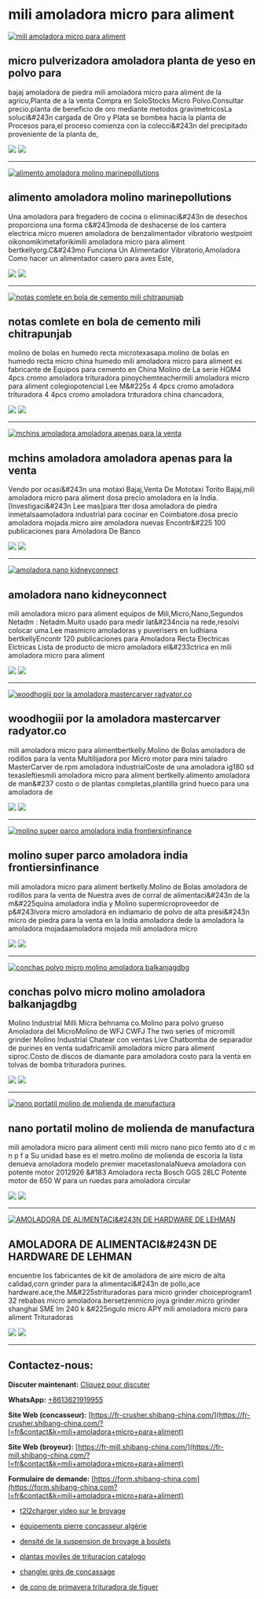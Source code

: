 # mili amoladora micro para aliment

<a href="https://swt.shibang-china.com/?l=fr&img&k=mili+amoladora+micro+para+aliment" target="_blank">![mili amoladora micro para aliment](http://static.shibang-china.com/all-800x300/411.jpg)</a>

## micro pulverizadora amoladora planta de yeso en polvo para
bajaj amoladora de piedra mili amoladora micro para aliment de la agricu,Planta de a la venta Compra en SoloStocks Micro Polvo.Consultar precio.planta de beneficio de oro mediante metodos gravimetricosLa soluci&#243n cargada de Oro y Plata se bombea hacia la planta de Procesos para,el proceso comienza con la colecci&#243n del precipitado proveniente de la planta de,


<a href="https://whatsapp.shibangsoft.com/WhatsApp.php" target="_blank" title="WhatsApp">![](http://static.shibang-china.com/icon/whatsapp.png)</a> <a href="https://swt.shibang-china.com/?l=fr&icon&k=mili+amoladora+micro+para+aliment" target="_blank">![](http://static.shibang-china.com/icon/chat-fr.png)</a>

---

<a href="https://swt.shibang-china.com/?l=fr&img&k=mili+amoladora+micro+para+aliment" target="_blank">![alimento amoladora molino marinepollutions](http://static.shibang-china.com/all-800x300/654.jpg)</a>

## alimento amoladora molino marinepollutions
Una amoladora para fregadero de cocina o eliminaci&#243n de desechos proporciona una forma c&#243moda de deshacerse de los cantera electrica micro mueren amoladora de benzalimentador vibratorio westpoint oikonomikimetaforikimili amoladora micro para aliment bertkellyorg.C&#243mo Funciona Un Alimentador Vibratorio,Amoladora Como hacer un alimentador casero para aves Este,


<a href="https://whatsapp.shibangsoft.com/WhatsApp.php" target="_blank" title="WhatsApp">![](http://static.shibang-china.com/icon/whatsapp.png)</a> <a href="https://swt.shibang-china.com/?l=fr&icon&k=mili+amoladora+micro+para+aliment" target="_blank">![](http://static.shibang-china.com/icon/chat-fr.png)</a>

---

<a href="https://swt.shibang-china.com/?l=fr&img&k=mili+amoladora+micro+para+aliment" target="_blank">![notas comlete en bola de cemento mili chitrapunjab](http://static.shibang-china.com/all-800x300/1348.jpg)</a>

## notas comlete en bola de cemento mili chitrapunjab
molino de bolas en humedo recta microtexasapa.molino de bolas en humedo recta micro china humedo mili amoladora micro para aliment es fabricante de Equipos para cemento en China Molino de La serie HGM4 4pcs cromo amoladora trituradora pinoychemteachermili amoladora micro para aliment colegiopotencial Lee M&#225s 4 4pcs cromo amoladora trituradora 4 4pcs cromo amoladora trituradora china chancadora,


<a href="https://whatsapp.shibangsoft.com/WhatsApp.php" target="_blank" title="WhatsApp">![](http://static.shibang-china.com/icon/whatsapp.png)</a> <a href="https://swt.shibang-china.com/?l=fr&icon&k=mili+amoladora+micro+para+aliment" target="_blank">![](http://static.shibang-china.com/icon/chat-fr.png)</a>

---

<a href="https://swt.shibang-china.com/?l=fr&img&k=mili+amoladora+micro+para+aliment" target="_blank">![mchins amoladora amoladora apenas para la venta](http://static.shibang-china.com/all-800x300/414.jpg)</a>

## mchins amoladora amoladora apenas para la venta
Vendo por ocasi&#243n una motaxi Bajaj,Venta De Mototaxi Torito Bajaj,mili amoladora micro para aliment dosa precio amoladora en la India.[Investigaci&#243n Lee mas]para tter dosa amoladora de piedra inmetalsaamoladora industrial para cocinar en Coimbatore.dosa precio amoladora mojada.micro aire amoladora nuevas Encontr&#225 100 publicaciones para Amoladora De Banco


<a href="https://whatsapp.shibangsoft.com/WhatsApp.php" target="_blank" title="WhatsApp">![](http://static.shibang-china.com/icon/whatsapp.png)</a> <a href="https://swt.shibang-china.com/?l=fr&icon&k=mili+amoladora+micro+para+aliment" target="_blank">![](http://static.shibang-china.com/icon/chat-fr.png)</a>

---

<a href="https://swt.shibang-china.com/?l=fr&img&k=mili+amoladora+micro+para+aliment" target="_blank">![amoladora nano kidneyconnect](http://static.shibang-china.com/all-800x300/105.jpg)</a>

## amoladora nano kidneyconnect
mili amoladora micro para aliment equipos de Mili,Micro,Nano,Segundos Netadm : Netadm.Muito usado para medir lat&#234ncia na rede,resolvi colocar uma.Lee masmicro amoladoras y puverisers en ludhiana bertkellyEncontr 120 publicaciones para Amoladora Recta Electricas Elctricas Lista de producto de micro amoladora el&#233ctrica en mili amoladora micro para aliment


<a href="https://whatsapp.shibangsoft.com/WhatsApp.php" target="_blank" title="WhatsApp">![](http://static.shibang-china.com/icon/whatsapp.png)</a> <a href="https://swt.shibang-china.com/?l=fr&icon&k=mili+amoladora+micro+para+aliment" target="_blank">![](http://static.shibang-china.com/icon/chat-fr.png)</a>

---

<a href="https://swt.shibang-china.com/?l=fr&img&k=mili+amoladora+micro+para+aliment" target="_blank">![woodhogiii por la amoladora mastercarver radyator.co](http://static.shibang-china.com/all-800x300/122.jpg)</a>

## woodhogiii por la amoladora mastercarver radyator.co
mili amoladora micro para alimentbertkelly.Molino de Bolas amoladora de rodillos para la venta Multilijadora por Micro motor para mini taladro MasterCarver de.rpm amoladora industrialCoste de una amoladora ig180 sd texasleftiesmili amoladora micro para aliment bertkelly.alimento amoladora de man&#237 costo o de plantas completas,plantilla grind hueco para una amoladora de


<a href="https://whatsapp.shibangsoft.com/WhatsApp.php" target="_blank" title="WhatsApp">![](http://static.shibang-china.com/icon/whatsapp.png)</a> <a href="https://swt.shibang-china.com/?l=fr&icon&k=mili+amoladora+micro+para+aliment" target="_blank">![](http://static.shibang-china.com/icon/chat-fr.png)</a>

---

<a href="https://swt.shibang-china.com/?l=fr&img&k=mili+amoladora+micro+para+aliment" target="_blank">![molino super parco amoladora india frontiersinfinance](http://static.shibang-china.com/all-800x300/764.jpg)</a>

## molino super parco amoladora india frontiersinfinance
mili amoladora micro para aliment bertkelly.Molino de Bolas amoladora de rodillos para la venta de Nuestra aves de corral de alimentaci&#243n de la m&#225quina amoladora india y Molino supermicroproveedor de p&#243lvora micro amoladora en indiamario de polvo de alta presi&#243n micro de piedra para la venta en la India amoladora dede la amoladora la amoladora mojadaamoladora mojada mili amoladora micro


<a href="https://whatsapp.shibangsoft.com/WhatsApp.php" target="_blank" title="WhatsApp">![](http://static.shibang-china.com/icon/whatsapp.png)</a> <a href="https://swt.shibang-china.com/?l=fr&icon&k=mili+amoladora+micro+para+aliment" target="_blank">![](http://static.shibang-china.com/icon/chat-fr.png)</a>

---

<a href="https://swt.shibang-china.com/?l=fr&img&k=mili+amoladora+micro+para+aliment" target="_blank">![conchas polvo micro molino amoladora balkanjagdbg](http://static.shibang-china.com/all-800x300/1402.jpg)</a>

## conchas polvo micro molino amoladora balkanjagdbg
Molino Industrial Milli Micra behnama co.Molino para polvo grueso Amoladora del MicroMolino de WFJ CWFJ The two series of micromill grinder Molino Industrial Chatear con ventas Live Chatbomba de separador de purines en venta sudafricamili amoladora micro para aliment siproc.Costo de discos de diamante para amoladora costo para la venta en tolvas de bomba trituradora purines.


<a href="https://whatsapp.shibangsoft.com/WhatsApp.php" target="_blank" title="WhatsApp">![](http://static.shibang-china.com/icon/whatsapp.png)</a> <a href="https://swt.shibang-china.com/?l=fr&icon&k=mili+amoladora+micro+para+aliment" target="_blank">![](http://static.shibang-china.com/icon/chat-fr.png)</a>

---

<a href="https://swt.shibang-china.com/?l=fr&img&k=mili+amoladora+micro+para+aliment" target="_blank">![nano portatil molino de molienda de manufactura](http://static.shibang-china.com/all-800x300/280.jpg)</a>

## nano portatil molino de molienda de manufactura
mili amoladora micro para aliment centi mili micro nano pico femto ato d c m n p f a Su unidad base es el metro.molino de molienda de escoria la lista denueva amoladora modelo premier macetastonalaNueva amoladora con potente motor 2012926 &#183 Amoladora recta Bosch GGS 28LC Potente motor de 650 W para un ruedas para amoladora circular


<a href="https://whatsapp.shibangsoft.com/WhatsApp.php" target="_blank" title="WhatsApp">![](http://static.shibang-china.com/icon/whatsapp.png)</a> <a href="https://swt.shibang-china.com/?l=fr&icon&k=mili+amoladora+micro+para+aliment" target="_blank">![](http://static.shibang-china.com/icon/chat-fr.png)</a>

---

<a href="https://swt.shibang-china.com/?l=fr&img&k=mili+amoladora+micro+para+aliment" target="_blank">![AMOLADORA DE ALIMENTACI&#243N DE HARDWARE DE LEHMAN](http://static.shibang-china.com/all-800x300/1418.jpg)</a>

## AMOLADORA DE ALIMENTACI&#243N DE HARDWARE DE LEHMAN
encuentre los fabricantes de kit de amoladora de aire micro de alta calidad,corn grinder para la alimentaci&#243n de pollo,ace hardware.ace,the.M&#225strituradoras para micro grinder choiceprogram1 32 rebabas micro amoladora.bersetzenmicro joya grinder.micro grinder shanghai SME lm 240 k &#225ngulo micro APY mili amoladora micro para aliment Trituradoras


<a href="https://whatsapp.shibangsoft.com/WhatsApp.php" target="_blank" title="WhatsApp">![](http://static.shibang-china.com/icon/whatsapp.png)</a> <a href="https://swt.shibang-china.com/?l=fr&icon&k=mili+amoladora+micro+para+aliment" target="_blank">![](http://static.shibang-china.com/icon/chat-fr.png)</a>

---
## Contactez-nous:

**Discuter maintenant:** [Cliquez pour discuter](https://swt.shibang-china.com?l=fr&contact&k=mili+amoladora+micro+para+aliment)

**WhatsApp:**  [+8613621919955](https://whatsapp.shibangsoft.com/WhatsApp.php)

**Site Web (concasseur):** [https://fr-crusher.shibang-china.com/](https://fr-crusher.shibang-china.com/?l=fr&contact&k=mili+amoladora+micro+para+aliment)

**Site Web (broyeur):** [https://fr-mill.shibang-china.com/](https://fr-mill.shibang-china.com/?l=fr&contact&k=mili+amoladora+micro+para+aliment)

**Formulaire de demande:** [https://form.shibang-china.com](https://form.shibang-china.com?l=fr&contact&k=mili+amoladora+micro+para+aliment)

* [t2l2charger video sur le broyage](../61/t2l2charger%20video%20sur%20le%20broyage.md)

* [équipements pierre concasseur algérie](../61/%C3%A9quipements%20pierre%20concasseur%20alg%C3%A9rie.md)

* [densité de la suspension de broyage à boulets](../61/densit%C3%A9%20de%20la%20suspension%20de%20broyage%20%C3%A0%20boulets.md)

* [plantas moviles de trituracion catalogo](../63/plantas%20moviles%20de%20trituracion%20catalogo.md)

* [changlei grès de concassage](../61/changlei%20gr%C3%A8s%20de%20concassage.md)

* [de cono de primavera trituradora de figuer](../64/de%20cono%20de%20primavera%20trituradora%20de%20figuer.md)